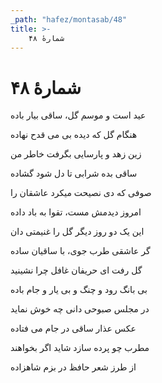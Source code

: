 ```yaml
---
_path: "hafez/montasab/48"
title: >-
    شمارهٔ ۴۸
---
```

# شمارهٔ ۴۸

<div class="b" id="bn1"><div class="m1"><p>عید است و موسم گل، ساقی بیار باده</p></div>
<div class="m2"><p>هنگام گل که دیده بی می قدح نهاده</p></div></div>
<div class="b" id="bn2"><div class="m1"><p>زین زهد و پارسایی بگرفت خاطر من</p></div>
<div class="m2"><p>ساقی بده شرابی تا دل شود گشاده</p></div></div>
<div class="b" id="bn3"><div class="m1"><p>صوفی که دی نصیحت می­کرد عاشقان را</p></div>
<div class="m2"><p>امروز دیدمش مست، تقوا به باد داده</p></div></div>
<div class="b" id="bn4"><div class="m1"><p>این یک دو روز دیگر گل را غنیمتی دان</p></div>
<div class="m2"><p>گر عاشقی طرب جوی، با ساقیان ساده</p></div></div>
<div class="b" id="bn5"><div class="m1"><p>گل رفت ای حریفان غافل چرا نشینید</p></div>
<div class="m2"><p>بی­ بانگ رود و چنگ و بی یار و جام باده</p></div></div>
<div class="b" id="bn6"><div class="m1"><p>در مجلس صبوحی دانی چه خوش نماید</p></div>
<div class="m2"><p>عکس عذار ساقی در جام می فتاده</p></div></div>
<div class="b" id="bn7"><div class="m1"><p>مطرب چو پرده سازد شاید اگر بخواهند</p></div>
<div class="m2"><p>از طرز شعر حافظ در بزم شاهزاده</p></div></div>
